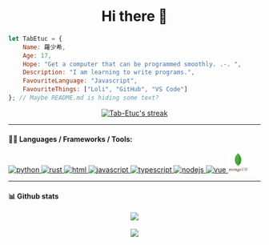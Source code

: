 <!-- 你找到了一個隱藏訊息 👀 -->
<!--

    不知道要寫甚麼...

    - 其實 " Tab Etuc " 可以倒過來拼
    - 我的名子，和介紹檔案中的敘述也許有些關聯？
    - 待補......    
-->
    
<h1 align="center">Hi there 👋</h1>

```js
let TabEtuc = {
    Name: 羅少希, 
    Age: 17,
    Hope: "Get a computer that can be programmed smoothly. .-. ",
    Description: "I am learning to write programs.",
    FavouriteLanguage: "Javascript",
    FavouriteThings: ["Loli", "GitHub", "VS Code"]
}; // Maybe README.md is hiding some text?
```

<p align="center">
  <a href="https://git.io/streak-stats">
    <img alt="Tab-Etuc's streak" src="https://github-readme-streak-stats.herokuapp.com?user=Tab-Etuc&theme=holi-theme&date_format=%5BY.%5Dn.j&fire=DD4900"/>
  </a>
</p>


<hr>

#### 👨‍💻 Languages / Frameworks / Tools:  
<a href="https://www.python.org" target="_blank"> 
<img src="https://cdn.jsdelivr.net/gh/devicons/devicon/icons/python/python-original.svg" alt="python" width="40" height="40"/> 
</a>

<a href="https://www.rust-lang.org/" target="_blank"> 
<img src="https://cdn.jsdelivr.net/gh/devicons/devicon/icons/rust/rust-plain.svg" alt="rust" width="40" height="40"/> 
</a>

<a href="https://www.w3.org/html/" target="_blank"> 
<img src="https://cdn.jsdelivr.net/gh/devicons/devicon/icons/html5/html5-original.svg" alt="html" width="40" height="40"/> 
</a>

<a href="https://developer.mozilla.org/en-US/docs/Web/JavaScript" target="_blank"> 
<img src="https://cdn.jsdelivr.net/gh/devicons/devicon/icons/javascript/javascript-plain.svg" alt="javascript" width="40" height="40"/> 
</a>

<a href="https://www.typescriptlang.org/" target="_blank"> 
<img src="https://cdn.jsdelivr.net/gh/devicons/devicon/icons/typescript/typescript-plain.svg" alt="typescript" width="40" height="40"/> 
</a>

<a href="https://nodejs.org" target="_blank"> 
<img src="https://cdn.jsdelivr.net/gh/devicons/devicon/icons/nodejs/nodejs-plain.svg" alt="nodejs" width="40" height="40"/> 
</a>

<a href="https://vuejs.org/" target="_blank"> 
<img src="https://cdn.jsdelivr.net/gh/devicons/devicon/icons/vuejs/vuejs-original.svg" alt="vue" width="40" height="40"/> 
</a>

<a href="https://www.mongodb.com/" target="_blank"> 
<img src="https://raw.githubusercontent.com/devicons/devicon/master/icons/mongodb/mongodb-original-wordmark.svg" alt="mongodb" width="40" height="40"/> 
</a> 

<hr>

#### 📊 Github stats
<p align="center">
  <a>
    <img src="https://github-profile-trophy.vercel.app/?username=Tab-Etuc&theme=onedark"/>
  </a>
</p>
<p align="center">
  <a>
    <img src="https://activity-graph.herokuapp.com/graph?username=Tab-Etuc&bg_color=303031&color=42fff2&line=8fd4ff&point=ffffff&area=true&hide_border=true"/>
  </a>
</p>

